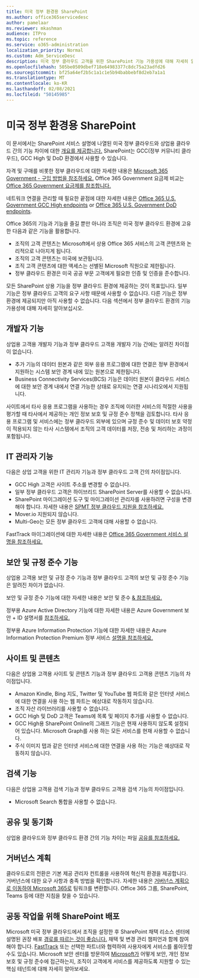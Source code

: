 ```yaml
---
title: 미국 정부 환경용 SharePoint
ms.author: office365servicedesc
author: pamelaar
ms.reviewer: mkashman
audience: ITPro
ms.topic: reference
ms.service: o365-administration
localization_priority: Normal
ms.custom: Adm_ServiceDesc
description: 미국 정부 클라우드 고객을 위한 SharePoint 기능 가용성에 대해 자세히 알아보습니다.
ms.openlocfilehash: 505be0509dbef718e64983377c8dc75a23adfd26
ms.sourcegitcommit: bf25a64ef2b5c1a1c1e5b94babbebf8d2eb7a1a1
ms.translationtype: MT
ms.contentlocale: ko-KR
ms.lasthandoff: 02/08/2021
ms.locfileid: "50145985"
---
```

# <a name="sharepoint-for-us-government-environments"></a>미국 정부 환경용 SharePoint

이 문서에서는 SharePoint 서비스 설명에 나열된 미국 정부 클라우드와 상업용 클라우드 간의 기능 차이에 대한 [개요를 제공합니다.](/office365/servicedescriptions/sharepoint-online-service-description/sharepoint-online-service-description) SharePoint는 GCC(정부 커뮤니티 클라우드), GCC High 및 DoD 환경에서 사용할 수 있습니다. 

자격 및 구매를 비롯한 정부 클라우드에 대한 자세한 내용은 [Microsoft 365 Government - 구입 방법을 참조하세요.](/office365/servicedescriptions/office-365-platform-service-description/office-365-us-government/microsoft-365-government-how-to-buy) Office 365 Government 요금제 비교는 [Office 365 Government 요금제를 참조합니다.](https://www.microsoft.com/microsoft-365/government/compare-office-365-government-plans?rtc=1#EligibilityRequirements)

네트워크 연결을 관리할 때 필요한 끝점에 대한 자세한 내용은 [Office 365 U.S. Government GCC High endpoints](/office365/enterprise/office-365-u-s-government-gcc-high-endpoints#sharepoint-online-and-onedrive-for-business) or [Office 365 U.S. Government DoD endpoints](/office365/enterprise/office-365-u-s-government-dod-endpoints#sharepoint-online-and-onedrive-for-business).

Office 365의 기능과 기능을 즐길 뿐만 아니라 조직은 미국 정부 클라우드 환경에 고유한 다음과 같은 기능을 활용합니다.

-   조직의 고객 콘텐츠는 Microsoft에서 상용 Office 365 서비스의 고객 콘텐츠와 논리적으로 나아지게 됩니다.
-   조직의 고객 콘텐츠는 미국에 보관됩니다.
-   조직 고객 콘텐츠에 대한 액세스는 선별된 Microsoft 직원으로 제한됩니다.
-   정부 클라우드 환경은 미국 공공 부문 고객에게 필요한 인증 및 인증을 준수합니다.

모든 SharePoint 상용 기능을 정부 클라우드 환경에 제공하는 것이 목표입니다. 일부 기능은 정부 클라우드 고객의 요구 사항 때문에 사용할 수 없습니다. 다른 기능은 정부 환경에 제공되지만 아직 사용할 수 없습니다. 다음 섹션에서 정부 클라우드 환경의 기능 가용성에 대해 자세히 알아보십시오.

## <a name="developer-features"></a>개발자 기능

상업용 고객용 개발자 기능과 정부 클라우드 고객용 개발자 기능 간에는 알려진 차이점이 없습니다.

- 추가 기능의 데이터 원본과 같은 외부 응용 프로그램에 대한 연결은 정부 환경에서 지원하는 시스템 보안 경계 내에 있는 원본으로 제한됩니다.
- Business Connectivity Services(BCS) 기능은 데이터 원본이 클라우드 서비스에 대한 보안 경계 내에서 연결 가능한 상태로 유지되는 연결 시나리오에서 지원됩니다.

사이트에서 타사 응용 프로그램을 사용하는 경우 조직에 이러한 서비스의 적절한 사용을 평가할 때 타사에서 제공하는 개인 정보 보호 및 규정 준수 정책을 검토합니다. 타사 응용 프로그램 및 서비스에는 정부 클라우드 외부에 있으며 규정 준수 및 데이터 보호 약정이 적용되지 않는 타사 시스템에서 조직의 고객 데이터를 저장, 전송 및 처리하는 과정이 포함됩니다. 

## <a name="it-admin-features"></a>IT 관리자 기능

다음은 상업 고객을 위한 IT 관리자 기능과 정부 클라우드 고객 간의 차이점입니다.

- GCC High 고객은 사이트 주소를 변경할 수 없습니다.
- 일부 정부 클라우드 고객은 하이브리드 SharePoint Server를 사용할 수 없습니다.
- SharePoint 마이그레이션 도구 및 마이그레이션 관리자를 사용하려면 구성을 변경해야 합니다. 자세한 내용은 [SPMT 정부 클라우드 지원을 참조하세요.](/sharepointmigration/spmt-install-issues#government-cloud-support)
- Mover.io 지원되지 않습니다.
- Multi-Geo는 모든 정부 클라우드 고객에 대해 사용할 수 없습니다.

FastTrack 마이그레이션에 대한 자세한 내용은 [Office 365 Government 서비스 설명을 참조하세요.](/office365/servicedescriptions/office-365-platform-service-description/office-365-us-government/office-365-us-government#data-migrations-performed-by-fasttrack)

## <a name="security-and-compliance-features"></a>보안 및 규정 준수 기능

상업용 고객용 보안 및 규정 준수 기능과 정부 클라우드 고객의 보안 및 규정 준수 기능은 알려진 차이가 없습니다.

보안 및 규정 준수 기능에 대한 자세한 내용은 보안 및 준수 [& 참조하세요.](https://docs.microsoft.com/office365/servicedescriptions/office-365-platform-service-description/office-365-securitycompliance-center)

정부용 Azure Active Directory 기능에 대한 자세한 내용은 Azure Government 보안 + ID 설명서를 [참조하세요.](/azure/azure-government/documentation-government-services-securityandidentity#azure-active-directory) 

정부용 Azure Information Protection 기능에 대한 자세한 내용은 Azure Information Protection Premium 정부 서비스 [설명을 참조하세요.](/enterprise-mobility-security/solutions/ems-aip-premium-govt-service-description) 

## <a name="sites-and-content"></a>사이트 및 콘텐츠

다음은 상업용 고객용 사이트 및 콘텐츠 기능과 정부 클라우드 고객용 콘텐츠 기능의 차이점입니다.

- Amazon Kindle, Bing 지도, Twitter 및 YouTube 웹 파트와 같은 인터넷 서비스에 대한 연결을 사용 하는 웹 파트는 예상대로 작동하지 않습니다.
- 조직 자산 라이브러리를 사용할 수 없습니다.
- GCC High 및 DoD 고객은 Teams에 목록 및 페이지 추가를 사용할 수 없습니다.
- GCC High용 SharePoint Online의 그래프 기능은 현재 사용하지 않도록 설정되어 있습니다. Microsoft Graph를 사용 하는 모든 서비스를 현재 사용할 수 없습니다.
- 주식 이미지 탭과 같은 인터넷 서비스에 대한 연결을 사용 하는 기능은 예상대로 작동하지 않습니다.

## <a name="search-features"></a>검색 기능

다음은 상업용 고객용 검색 기능과 정부 클라우드 고객용 검색 기능의 차이점입니다.

- Microsoft Search 통합을 사용할 수 없습니다.

## <a name="sharing-and-sync"></a>공유 및 동기화

상업용 클라우드와 정부 클라우드 환경 간의 기능 차이는 파일 [공유를 참조하세요.](/office365/servicedescriptions/office-365-platform-service-description/office-365-us-government/gcc-high-and-dod#file-sharing)

## <a name="plan-for-governance"></a>거버넌스 계획

클라우드로의 전환은 기본 제공 관리자 컨트롤을 사용하여 혁신적 환경을 제공합니다. 거버넌스에 대한 요구 사항과 충족 방법을 확인합니다. 자세한 내용은 [거버넌스 계획으로 이동하여 Microsoft 365로](https://resources.techcommunity.microsoft.com/teamwork-governance/) 팀워크를 변환합니다. Office 365 그룹, SharePoint, Teams 등에 대한 지침을 찾을 수 있습니다.

## <a name="deploy-sharepoint-for-collaboration"></a>공동 작업을 위해 SharePoint 배포

Microsoft 미국 정부 클라우드에서 조직을 설정한 후 SharePoint 채택 리소스 센터에 설명된 권장 배포 [경로를 따르는 것이 좋습니다.](https://resources.techcommunity.microsoft.com/resources/SharePoint-adoption/) 채택 및 변경 관리 챔피언과 함께 참여해야 합니다.
[FastTrack](https://www.microsoft.com/fasttrack) 또는 선택한 파트너와 협력하여 사용자에게 서비스를 롤아웃할 수도 있습니다.
Microsoft 보안 센터를 방문하여 [Microsoft가](https://www.microsoft.com/trust-center) 어떻게 보안, 개인 정보 보호 및 규정 준수에 접근하는지, 조직이 고객에게 서비스를 제공하도록 지원할 수 있는 핵심 테넌트에 대해 자세히 알아보세요.
